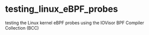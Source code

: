 # testing_linux_eBPF_probes
testing the Linux kernel eBPF probes using the IOVisor BPF Compiler Collection (BCC)
